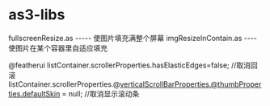 as3-libs
========

fullscreenResize.as   -----  使图片填充满整个屏幕
imgResizeInContain.as  ----  使图片在某个容器里自适应填充

@featherui
listContainer.scrollerProperties.hasElasticEdges=false;  //取消回滚
listContainer.scrollerProperties.@verticalScrollBarProperties.@thumbProperties.defaultSkin = null; //取消显示滚动条
